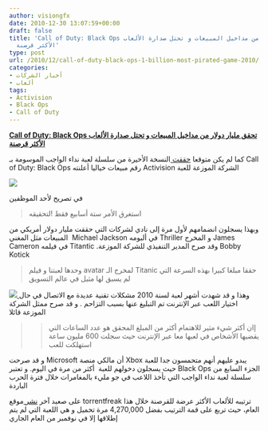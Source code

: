 ```yaml
---
author: visiongfx
date: 2010-12-30 13:07:59+00:00
draft: false
title: 'Call of Duty: Black Ops تحقق مليار دولار من مداخيل المبيعات و تحتل صدارة الألعاب
  الأكثر قرصنة'
type: post
url: /2010/12/call-of-duty-black-ops-1-billion-most-pirated-game-2010/
categories:
- أخبار الشركات
- ألعاب
tags:
- Activision
- Black Ops
- Call of Duty
---
```


**[Call of Duty: Black Ops تحقق مليار دولار من مداخيل المبيعات و تحتل صدارة الألعاب الأكثر قرصنة](http://www.it-scoop.com/2010/12/call-of-duty-black-ops-1-billion-most-pirated-game-2010)**


كما لم يكن متوقعا [حققت ](http://www.physorg.com/news/2010-12-duty-black-ops-sales-billion.html)النسخة الأخيرة من سلسلة لعبة نداء الواجب الموسومة بـ Call of Duty: Black Ops رقم مبيعات خياليا أعلنته       Activision الشركة الموزعة للعبة


[![](http://filaty.com/l/fo4r)
](http://www.it-scoop.com/2010/12/call-of-duty-black-ops-1-billion-most-pirated-game-2010)


في تصريح لأحد الموظفين


<blockquote>استغرق الأمر ستة أسابيع فقط  !لتحقيقه</blockquote>


وبهذا يسجلون انضمامهم لأول مرة إلى نادي لشركات التي حققت مليار دولار أمريكي من المبيعات مثل المغني  Michael Jackson في ألبومه Thriller و المخرج James Cameron في فيلمه Titantic .وقد صرح المدير التنفيذي للشركة الموزعة Bobby Kotick


<blockquote>وحدها لعبتنا و فيلم avatar لمخرج الـ Titanic حققا مبلغا كبيرا بهذه السرعة التي لم يسبق لها مثيل في عالم التسويق</blockquote>




[![](http://filaty.com/l/fo4p)
](http://www.it-scoop.com/2010/12/call-of-duty-black-ops-1-billion-most-pirated-game-2010)
وهذا و قد شهدت أشهر لعبة لسنة 2010 مشكلات تقنية عديدة مع الاتصال في حال اختيار اللعب عبر الإنترنت تم التبليغ عنها بسبب التزاحم . و قد صرح ممثل الشركة الموزعة قائلا





<blockquote>

> 
> إان أكثر شيء مثير للاهتمام أكثر من المبلغ المحقق هو عدد الساعات التي يقضيها الأشخاص في لعبها معا عبر الإنترنت حيث سجلت 600 مليون ساعة استهلكت للعب
> 
> 
</blockquote>


و قد صرحت Microsoft أن مالكي منصة Xbox يبدو عليهم أنهم متحمسون جدا للعبة حيث يسجلون دخولهم للعبة  أكثر من مرة في اليوم. و تعتبر Black Ops  الجزء السابع من سلسلة لعبة نداء الواجب التي تأخذ اللاعب في جو مليء بالمغامرات خلال فترة الحرب الباردة

على صعيد آخر [نشر ](http://torrentfreak.com/call-of-duty-black-ops-most-pirated-game-of-2010-101228/)موقع torrentfreak ترتيبه للألعاب الأكثر عرضة للقرصنة خلال هذا العام، حيث تربع على قمة الترتيب بفضل 4,270,000 مرة تحميل و هي اللعبة التي لم يتم إطلاقها إلا في نوفمبر من العام الجاري
